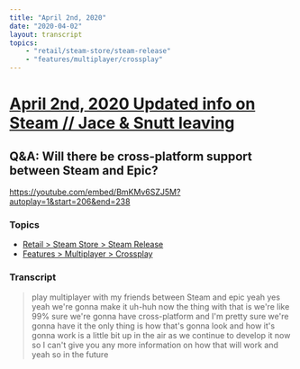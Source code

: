 ```yaml
---
title: "April 2nd, 2020"
date: "2020-04-02"
layout: transcript
topics: 
    - "retail/steam-store/steam-release"
    - "features/multiplayer/crossplay"
---
```

# [April 2nd, 2020 Updated info on Steam // Jace & Snutt leaving](../2020-04-02.md)
## Q&A: Will there be cross-platform support between Steam and Epic?
https://youtube.com/embed/BmKMv6SZJ5M?autoplay=1&start=206&end=238
### Topics
* [Retail > Steam Store > Steam Release](../topics/retail/steam-store/steam-release.md)
* [Features > Multiplayer > Crossplay](../topics/features/multiplayer/crossplay.md)

### Transcript

> play multiplayer with my friends between
> Steam and epic yeah yes yeah we're gonna
> make it uh-huh now the thing with that
> is we're like 99% sure we're gonna have
> cross-platform and I'm pretty sure we're
> gonna have it the only thing is how
> that's gonna look and how it's gonna
> work is a little bit up in the air as we
> continue to develop it now so I can't
> give you any more information on how
> that will work and yeah so in the future
